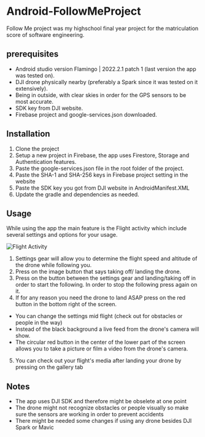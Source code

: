 # Android-FollowMeProject
Follow Me project was my highschool final year project for the matriculation score of software engineering.

## prerequisites
- Android studio version Flamingo | 2022.2.1 patch 1 (last version the app was tested on).
- DJI drone physically nearby (preferably a Spark since it was tested on it extensively).
- Being in outside, with clear skies in order for the GPS sensors to be most accurate. 
- SDK key from DJI website.
- Firebase project and google-services.json downloaded.

## Installation
1. Clone the project
2. Setup a new project in Firebase, the app uses Firestore, Storage and Authentication features.
3. Paste the google-services.json file in the root folder of the project.
4. Paste the SHA-1 and SHA-256 keys in Firebase project setting in the website
5. Paste the SDK key you got from DJI website in AndroidManifest.XML
6. Update the gradle and dependencies as needed.

## Usage
While using the app the main feature is the Flight activity which include several settings and options for your usage.

![Flight Activity](https://user-images.githubusercontent.com/24898815/236634389-cc78c263-9db5-4ea1-bfe5-a1e69b24d4e9.png)


1. Settings gear will allow you to determine the flight speed and altitude of the drone while following you.
2. Press on the image button that says taking off/ landing the drone.
3. Press on the button between the settings gear and landing/taking off in order to start the following. In order to stop the following press again on it.
4. If for any reason you need the drone to land ASAP press on the red button in the bottom right of the screen.
- You can change the settings mid flight (check out for obstacles or people in the way)
- Instead of the black background a live feed from the drone's camera will show.
- The circular red button in the center of the lower part of the screen allows you to take a picture or film a video from the drone's camera.
5. You can check out your flight's media after landing your drone by pressing on the gallery tab

## Notes
- The app uses DJI SDK and therefore might be obselete at one point
- The drone might not recognize obstacles or people visually so make sure the sensors are working in order to prevent accidents
- There might be needed some changes if using any drone besides DJI Spark or Mavic 
